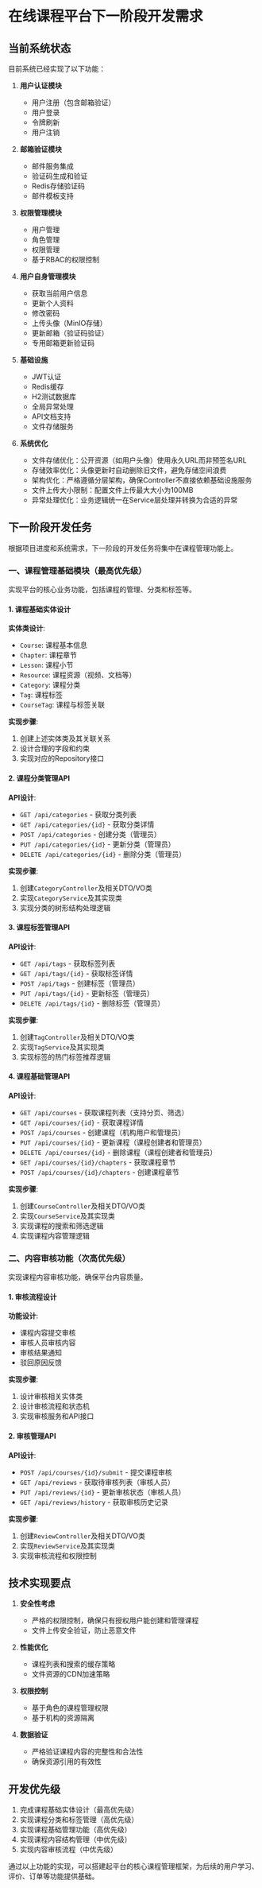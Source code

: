 # 在线课程平台下一阶段开发需求

## 当前系统状态

目前系统已经实现了以下功能：

1. **用户认证模块**
   - 用户注册（包含邮箱验证）
   - 用户登录
   - 令牌刷新
   - 用户注销

2. **邮箱验证模块**
   - 邮件服务集成
   - 验证码生成和验证
   - Redis存储验证码
   - 邮件模板支持

3. **权限管理模块**
   - 用户管理
   - 角色管理
   - 权限管理
   - 基于RBAC的权限控制

4. **用户自身管理模块**
   - 获取当前用户信息
   - 更新个人资料
   - 修改密码
   - 上传头像（MinIO存储）
   - 更新邮箱（验证码验证）
   - 专用邮箱更新验证码

5. **基础设施**
   - JWT认证
   - Redis缓存
   - H2测试数据库
   - 全局异常处理
   - API文档支持
   - 文件存储服务

6. **系统优化**
   - 文件存储优化：公开资源（如用户头像）使用永久URL而非预签名URL
   - 存储效率优化：头像更新时自动删除旧文件，避免存储空间浪费
   - 架构优化：严格遵循分层架构，确保Controller不直接依赖基础设施服务
   - 文件上传大小限制：配置文件上传最大大小为100MB
   - 异常处理优化：业务逻辑统一在Service层处理并转换为合适的异常

## 下一阶段开发任务

根据项目进度和系统需求，下一阶段的开发任务将集中在课程管理功能上。

### 一、课程管理基础模块（最高优先级）

实现平台的核心业务功能，包括课程的管理、分类和标签等。

#### 1. 课程基础实体设计

**实体类设计**:
- `Course`: 课程基本信息
- `Chapter`: 课程章节
- `Lesson`: 课程小节
- `Resource`: 课程资源（视频、文档等）
- `Category`: 课程分类
- `Tag`: 课程标签
- `CourseTag`: 课程与标签关联

**实现步骤**:
1. 创建上述实体类及其关联关系
2. 设计合理的字段和约束
3. 实现对应的Repository接口

#### 2. 课程分类管理API

**API设计**:
- `GET /api/categories` - 获取分类列表
- `GET /api/categories/{id}` - 获取分类详情
- `POST /api/categories` - 创建分类（管理员）
- `PUT /api/categories/{id}` - 更新分类（管理员）
- `DELETE /api/categories/{id}` - 删除分类（管理员）

**实现步骤**:
1. 创建`CategoryController`及相关DTO/VO类
2. 实现`CategoryService`及其实现类
3. 实现分类的树形结构处理逻辑

#### 3. 课程标签管理API

**API设计**:
- `GET /api/tags` - 获取标签列表
- `GET /api/tags/{id}` - 获取标签详情
- `POST /api/tags` - 创建标签（管理员）
- `PUT /api/tags/{id}` - 更新标签（管理员）
- `DELETE /api/tags/{id}` - 删除标签（管理员）

**实现步骤**:
1. 创建`TagController`及相关DTO/VO类
2. 实现`TagService`及其实现类
3. 实现标签的热门标签推荐逻辑

#### 4. 课程基础管理API

**API设计**:
- `GET /api/courses` - 获取课程列表（支持分页、筛选）
- `GET /api/courses/{id}` - 获取课程详情
- `POST /api/courses` - 创建课程（机构用户和管理员）
- `PUT /api/courses/{id}` - 更新课程（课程创建者和管理员）
- `DELETE /api/courses/{id}` - 删除课程（课程创建者和管理员）
- `GET /api/courses/{id}/chapters` - 获取课程章节
- `POST /api/courses/{id}/chapters` - 创建课程章节

**实现步骤**:
1. 创建`CourseController`及相关DTO/VO类
2. 实现`CourseService`及其实现类
3. 实现课程的搜索和筛选逻辑
4. 实现课程内容管理逻辑

### 二、内容审核功能（次高优先级）

实现课程内容审核功能，确保平台内容质量。

#### 1. 审核流程设计

**功能设计**:
- 课程内容提交审核
- 审核人员审核内容
- 审核结果通知
- 驳回原因反馈

**实现步骤**:
1. 设计审核相关实体类
2. 设计审核流程和状态机
3. 实现审核服务和API接口

#### 2. 审核管理API

**API设计**:
- `POST /api/courses/{id}/submit` - 提交课程审核
- `GET /api/reviews` - 获取待审核列表（审核人员）
- `PUT /api/reviews/{id}` - 更新审核状态（审核人员）
- `GET /api/reviews/history` - 获取审核历史记录

**实现步骤**:
1. 创建`ReviewController`及相关DTO/VO类
2. 实现`ReviewService`及其实现类
3. 实现审核流程和权限控制

## 技术实现要点

1. **安全性考虑**
   - 严格的权限控制，确保只有授权用户能创建和管理课程
   - 文件上传安全验证，防止恶意文件

2. **性能优化**
   - 课程列表和搜索的缓存策略
   - 文件资源的CDN加速策略

3. **权限控制**
   - 基于角色的课程管理权限
   - 基于机构的资源隔离

4. **数据验证**
   - 严格验证课程内容的完整性和合法性
   - 确保资源引用的有效性

## 开发优先级

1. 完成课程基础实体设计（最高优先级）
2. 实现课程分类和标签管理（高优先级）
3. 实现课程基础管理功能（高优先级）
4. 实现课程内容结构管理（中优先级）
5. 实现内容审核流程（中优先级）

通过以上功能的实现，可以搭建起平台的核心课程管理框架，为后续的用户学习、评价、订单等功能提供基础。 